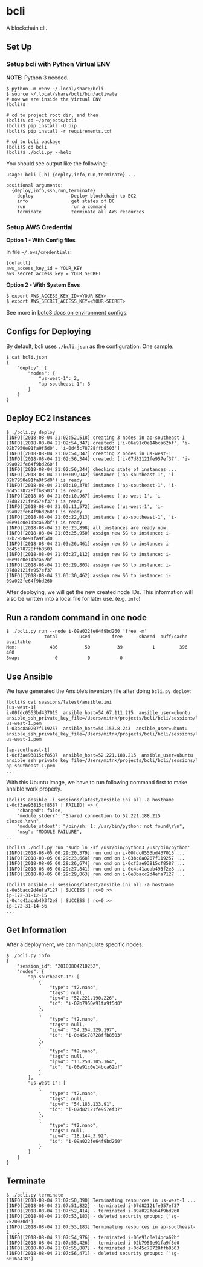 # bcli

A blockchain cli.

## Set Up

### Setup bcli with Python Virtual ENV

**NOTE:** Python 3 needed.

```
$ python -m venv ~/.local/share/bcli
$ source ~/.local/share/bcli/bin/activate
# now we are inside the Virtual ENV
(bcli)$

# cd to project root dir, and then
(bcli)$ cd ~/projects/bcli
(bcli)$ pip install -U pip
(bcli)$ pip install -r requirements.txt

# cd to bcli package
(bcli)$ cd bcli
(bcli)$ ./bcli.py --help
```

You should see output like the following:

```
usage: bcli [-h] {deploy,info,run,terminate} ...

positional arguments:
  {deploy,info,ssh,run,terminate}
    deploy              Deploy blockchain to EC2
    info                get states of BC
    run                 run a command
    terminate           terminate all AWS resources
```

### Setup AWS Credential

**Option 1 - With Config files**

In file `~/.aws/credentials`:

```
[default]
aws_access_key_id = YOUR_KEY
aws_secret_access_key = YOUR_SECRET
```

**Option 2 - With System Envs**

```
$ export AWS_ACCESS_KEY_ID=<YOUR-KEY>
$ export AWS_SECRET_ACCESS_KEY=<YOUR-SECRET>
```

See more in [boto3 docs on environment configs](http://boto3.readthedocs.io/en/latest/guide/configuration.html#environment-variable-configuration).

## Configs for Deploying

By default, bcli uses `./bcli.json` as the configuration. One sample:

```
$ cat bcli.json
{
    "deploy": {
        "nodes": {
            "us-west-1": 2,
            "ap-southeast-1": 3
        }
    }
}
```

## Deploy EC2 Instances

```
$ ./bcli.py deploy
[INFO][2018-08-04 21:02:52,518] creating 3 nodes in ap-southeast-1
[INFO][2018-08-04 21:02:54,347] created: ['i-06e91c0e14bca62bf', 'i-02b7950e91fa9f5d0', 'i-0d45c78728ffb8503']
[INFO][2018-08-04 21:02:54,347] creating 2 nodes in us-west-1
[INFO][2018-08-04 21:02:56,344] created: ['i-07d82121fe957ef37', 'i-09a022fe64f9bd260']
[INFO][2018-08-04 21:02:56,344] checking state of instances ...
[INFO][2018-08-04 21:03:09,942] instance ('ap-southeast-1', 'i-02b7950e91fa9f5d0') is ready
[INFO][2018-08-04 21:03:10,378] instance ('ap-southeast-1', 'i-0d45c78728ffb8503') is ready
[INFO][2018-08-04 21:03:10,967] instance ('us-west-1', 'i-07d82121fe957ef37') is ready
[INFO][2018-08-04 21:03:11,572] instance ('us-west-1', 'i-09a022fe64f9bd260') is ready
[INFO][2018-08-04 21:03:22,013] instance ('ap-southeast-1', 'i-06e91c0e14bca62bf') is ready
[INFO][2018-08-04 21:03:23,898] all instances are ready now
[INFO][2018-08-04 21:03:25,950] assign new SG to instance: i-02b7950e91fa9f5d0
[INFO][2018-08-04 21:03:26,461] assign new SG to instance: i-0d45c78728ffb8503
[INFO][2018-08-04 21:03:27,112] assign new SG to instance: i-06e91c0e14bca62bf
[INFO][2018-08-04 21:03:29,803] assign new SG to instance: i-07d82121fe957ef37
[INFO][2018-08-04 21:03:30,462] assign new SG to instance: i-09a022fe64f9bd260
```

After deploying, we will get the new created node IDs. This information will
also be written into a local file for later use.  (e.g. `info`)

## Run a random command in one node

```
$ ./bcli.py run --node i-09a022fe64f9bd260 'free -m'
              total        used        free      shared  buff/cache   available
Mem:            486          50          39           1         396         400
Swap:             0           0           0
```

## Use Ansible

We have generated the Ansible’s inventory file after doing `bcli.py deploy`:

```
(bcli)$ cat sessions/latest/ansible.ini
[us-west-1]
i-00fdc0553bd437015  ansible_host=54.67.111.215  ansible_user=ubuntu  ansible_ssh_private_key_file=/Users/mitnk/projects/bcli/bcli/sessions/latest/key-us-west-1.pem
i-03bc8a0207f119257  ansible_host=54.153.8.243  ansible_user=ubuntu  ansible_ssh_private_key_file=/Users/mitnk/projects/bcli/bcli/sessions/latest/key-us-west-1.pem

[ap-southeast-1]
i-0cf3ae93815cf8587  ansible_host=52.221.188.215  ansible_user=ubuntu  ansible_ssh_private_key_file=/Users/mitnk/projects/bcli/bcli/sessions/latest/key-ap-southeast-1.pem
...
```

With this Ubuntu image, we have to run following command first to make ansible
work properly.

```
(bcli)$ ansible -i sessions/latest/ansible.ini all -a hostname
i-0cf3ae93815cf8587 | FAILED! => {
    "changed": false,
    "module_stderr": "Shared connection to 52.221.188.215 closed.\r\n",
    "module_stdout": "/bin/sh: 1: /usr/bin/python: not found\r\n",
    "msg": "MODULE FAILURE",
...

(bcli)$ ./bcli.py run 'sudo ln -sf /usr/bin/python3 /usr/bin/python'
[INFO][2018-08-05 00:29:20,379] run cmd on i-00fdc0553bd437015 ...
[INFO][2018-08-05 00:29:23,668] run cmd on i-03bc8a0207f119257 ...
[INFO][2018-08-05 00:29:26,674] run cmd on i-0cf3ae93815cf8587 ...
[INFO][2018-08-05 00:29:27,841] run cmd on i-0c4c41acab493f2e8 ...
[INFO][2018-08-05 00:29:29,063] run cmd on i-0e3bacc2d4efa7127 ...

(bcli)$ ansible -i sessions/latest/ansible.ini all -a hostname
i-0e3bacc2d4efa7127 | SUCCESS | rc=0 >>
ip-172-31-12-15
i-0c4c41acab493f2e8 | SUCCESS | rc=0 >>
ip-172-31-14-56
...
```

## Get Information

After a deployment, we can manipulate specific nodes.

```
$ ./bcli.py info
{
    "session_id": "20180804210252",
    "nodes": {
        "ap-southeast-1": [
            {
                "type": "t2.nano",
                "tags": null,
                "ipv4": "52.221.190.226",
                "id": "i-02b7950e91fa9f5d0"
            },
            {
                "type": "t2.nano",
                "tags": null,
                "ipv4": "54.254.129.197",
                "id": "i-0d45c78728ffb8503"
            },
            {
                "type": "t2.nano",
                "tags": null,
                "ipv4": "13.250.105.164",
                "id": "i-06e91c0e14bca62bf"
            }
        ],
        "us-west-1": [
            {
                "type": "t2.nano",
                "tags": null,
                "ipv4": "54.183.133.91",
                "id": "i-07d82121fe957ef37"
            },
            {
                "type": "t2.nano",
                "tags": null,
                "ipv4": "18.144.3.92",
                "id": "i-09a022fe64f9bd260"
            }
        ]
    }
}
```

## Terminate

```
$ ./bcli.py terminate
[INFO][2018-08-04 21:07:50,390] Terminating resources in us-west-1 ...
[INFO][2018-08-04 21:07:51,822] - terminated i-07d82121fe957ef37
[INFO][2018-08-04 21:07:52,414] - terminated i-09a022fe64f9bd260
[INFO][2018-08-04 21:07:53,183] - deleted security groups: ['sg-7520030d']
[INFO][2018-08-04 21:07:53,183] Terminating resources in ap-southeast-1 ...
[INFO][2018-08-04 21:07:54,976] - terminated i-06e91c0e14bca62bf
[INFO][2018-08-04 21:07:55,426] - terminated i-02b7950e91fa9f5d0
[INFO][2018-08-04 21:07:55,887] - terminated i-0d45c78728ffb8503
[INFO][2018-08-04 21:07:56,471] - deleted security groups: ['sg-6016a418']
```
